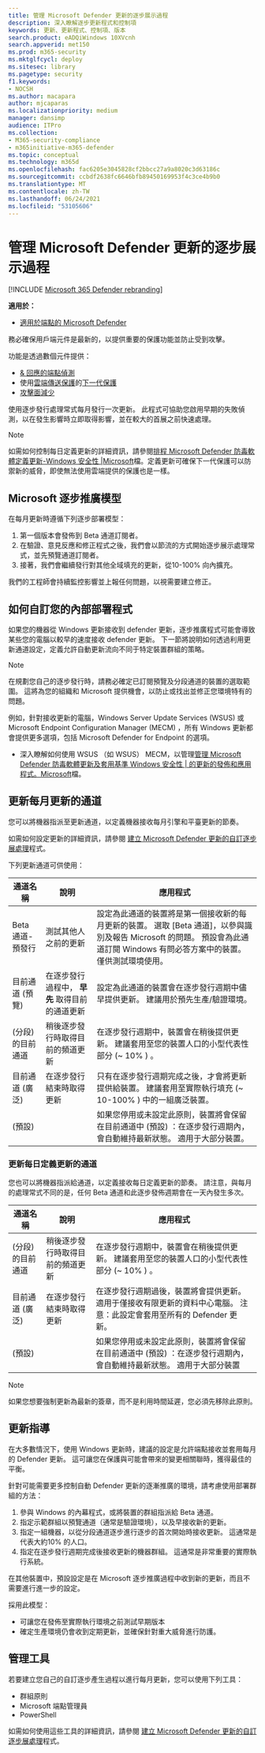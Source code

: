 ```yaml
---
title: 管理 Microsoft Defender 更新的逐步展示過程
description: 深入瞭解逐步更新程式和控制項
keywords: 更新、更新程式、控制項、版本
search.product: eADQiWindows 10XVcnh
search.appverid: met150
ms.prod: m365-security
ms.mktglfcycl: deploy
ms.sitesec: library
ms.pagetype: security
f1.keywords:
- NOCSH
ms.author: macapara
author: mjcaparas
ms.localizationpriority: medium
manager: dansimp
audience: ITPro
ms.collection:
- M365-security-compliance
- m365initiative-m365-defender
ms.topic: conceptual
ms.technology: m365d
ms.openlocfilehash: fac6205e3045828cf2bbcc27a9a8020c3d63186c
ms.sourcegitcommit: ccbdf2638fc6646bfb89450169953f4c3ce4b9b0
ms.translationtype: MT
ms.contentlocale: zh-TW
ms.lasthandoff: 06/24/2021
ms.locfileid: "53105606"
---
```

#  <a name="manage-the-gradual-rollout-process-for-microsoft-defender-updates"></a>管理 Microsoft Defender 更新的逐步展示過程

[!INCLUDE [Microsoft 365 Defender rebranding](../../includes/microsoft-defender.md)]


**適用於：**

- [適用於端點的 Microsoft Defender](/microsoft-365/security/defender-endpoint/)


務必確保用戶端元件是最新的，以提供重要的保護功能並防止受到攻擊。

功能是透過數個元件提供： 

- [& 回應的端點偵測](overview-endpoint-detection-response.md) 
- 使用[雲端傳送保護](cloud-protection-microsoft-defender-antivirus.md)的[下一代保護](microsoft-defender-antivirus-in-windows-10.md#microsoft-defender-antivirus-your-next-generation-protection) 
- [攻擊面減少](overview-attack-surface-reduction.md)

使用逐步發行處理常式每月發行一次更新。 此程式可協助您啟用早期的失敗偵測，以在發生影響時立即取得影響，並在較大的首展之前快速處理。 

> [!NOTE]
> 如需如何控制每日定義更新的詳細資訊，請參閱[排程 Microsoft Defender 防毒軟體定義更新-Windows 安全性 |Microsoft](manage-protection-update-schedule-microsoft-defender-antivirus.md)檔。定義更新可確保下一代保護可以防禦新的威脅，即使無法使用雲端提供的保護也是一樣。

## <a name="microsoft-gradual-rollout-model"></a>Microsoft 逐步推廣模型

在每月更新時遵循下列逐步部署模型：

1. 第一個版本會發佈到 Beta 通道訂閱者。
2. 在驗證、意見反應和修正程式之後，我們會以節流的方式開始逐步展示處理常式，並先預覽通道訂閱者。
3. 接著，我們會繼續發行對其他全域填充的更新，從10-100% 向內擴充。

我們的工程師會持續監控影響並上報任何問題，以視需要建立修正。

## <a name="how-to-customize-your-internal-deployment-process"></a>如何自訂您的內部部署程式

如果您的機器從 Windows 更新接收到 defender 更新，逐步推廣程式可能會導致某些您的電腦以較早的速度接收 defender 更新。 下一節將說明如何透過利用更新通道設定，定義允許自動更新流向不同于特定裝置群組的策略。

> [!NOTE]
> 在規劃您自己的逐步發行時，請務必確定已訂閱預覽及分段通道的裝置的選取範圍。 這將為您的組織和 Microsoft 提供機會，以防止或找出並修正您環境特有的問題。

例如，針對接收更新的電腦，Windows Server Update Services (WSUS) 或 Microsoft Endpoint Configuration Manager (MECM) ，所有 Windows 更新都會提供更多選項，包括 Microsoft Defender for Endpoint 的選項。

- 深入瞭解如何使用 WSUS （如 WSUS） MECM，以管理[管理 Microsoft Defender 防毒軟體更新及套用基準 Windows 安全性 | 的更新的發佈和應用程式。Microsoft](manage-updates-baselines-microsoft-defender-antivirus.md#product-updates)檔。

## <a name="update-channels-for-monthly-updates"></a>更新每月更新的通道

您可以將機器指派至更新通道，以定義機器接收每月引擎和平臺更新的節奏。

如需如何設定更新的詳細資訊，請參閱 [建立 Microsoft Defender 更新的自訂逐步展處理](configure-updates.md)程式。

下列更新通道可供使用：

| 通道名稱  | 說明  | 應用程式  |
|-|-|-|
| Beta 通道-預發行  | 測試其他人之前的更新  | 設定為此通道的裝置將是第一個接收新的每月更新的裝置。 選取 [Beta 通道]，以參與識別及報告 Microsoft 的問題。 預設會為此通道訂閱 Windows 有問必答方案中的裝置。 僅供測試環境使用。  |
| 目前通道 (預覽)  | 在逐步發行過程中， **早先** 取得目前的通道更新  | 設定為此通道的裝置會在逐步發行週期中儘早提供更新。 建議用於預先生產/驗證環境。  |
|  (分段) 的目前通道  | 稍後逐步發行時取得目前的頻道更新  | 在逐步發行週期中，裝置會在稍後提供更新。 建議套用至您的裝置人口的小型代表性部分 (~ 10% ) 。  |
| 目前通道 (廣泛)  | 在逐步發行結束時取得更新  | 只有在逐步發行週期完成之後，才會將更新提供給裝置。 建議套用至實際執行填充 (~ 10-100% ) 中的一組廣泛裝置。  |
|  (預設)   |   | 如果您停用或未設定此原則，裝置將會保留在目前通道中 (預設) ：在逐步發行週期內，會自動維持最新狀態。 適用于大部分裝置。  |

### <a name="update-channels-for-daily-definition-updates"></a>更新每日定義更新的通道

您也可以將機器指派給通道，以定義接收每日定義更新的節奏。 請注意，與每月的處理常式不同的是，任何 Beta 通道和此逐步發佈週期會在一天內發生多次。
  
| 通道名稱  | 說明  | 應用程式  |
|-|-|-|
|  (分段) 的目前通道  | 稍後逐步發行時取得目前的頻道更新  | 在逐步發行週期中，裝置會在稍後提供更新。 建議套用至您的裝置人口的小型代表性部分 (~ 10% ) 。  |
| 目前通道 (廣泛)  | 在逐步發行結束時取得更新  | 在逐步發行週期過後，裝置將會提供更新。 適用于僅接收有限更新的資料中心電腦。 注意：此設定會套用至所有的 Defender 更新。  |
|  (預設)   |   | 如果您停用或未設定此原則，裝置將會保留在目前通道中 (預設) ：在逐步發行週期內，會自動維持最新狀態。 適用于大部分裝置  |

> [!NOTE]
> 如果您想要強制更新為最新的簽章，而不是利用時間延遲，您必須先移除此原則。

## <a name="update-guidance"></a>更新指導

在大多數情況下，使用 Windows 更新時，建議的設定是允許端點接收並套用每月的 Defender 更新。 這可讓您在保護與可能會帶來的變更相關聯時，獲得最佳的平衡。

針對可能需要更多控制自動 Defender 更新的逐漸推廣的環境，請考慮使用部署群組的方法：

1. 參與 Windows 的內幕程式，或將裝置的群組指派給 Beta 通道。
2. 指定示範群組以預覽通道（通常是驗證環境），以及早接收新的更新。
3. 指定一組機器，以從分段通道逐步進行逐步的首次開始時接收更新。 這通常是代表大約10% 的人口。
4. 指定在逐步發行週期完成後接收更新的機器群組。 這通常是非常重要的實際執行系統。

在其他裝置中，預設設定是在 Microsoft 逐步推廣過程中收到新的更新，而且不需要進行進一步的設定。 

採用此模型：
- 可讓您在發佈至實際執行環境之前測試早期版本 
- 確定生產環境仍會收到定期更新，並確保針對重大威脅進行防護。

## <a name="management-tools"></a>管理工具
若要建立您自己的自訂逐步產生過程以進行每月更新，您可以使用下列工具：

- 群組原則
- Microsoft 端點管理員
- PowerShell

如需如何使用這些工具的詳細資訊，請參閱 [建立 Microsoft Defender 更新的自訂逐步展處理](configure-updates.md)程式。
